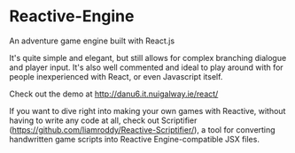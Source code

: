 # Reactive-Engine
An adventure game engine built with React.js

It's quite simple and elegant, but still allows for complex branching dialogue and player input.
It's also well commented and ideal to play around with for people inexperienced with React, or even Javascript itself.

Check out the demo at http://danu6.it.nuigalway.ie/react/ 

If you want to dive right into making your own games with Reactive, without having to write any code at all, check out Scriptifier (https://github.com/liamroddy/Reactive-Scriptifier/), a tool for converting handwritten game scripts into Reactive Engine-compatible JSX files.
